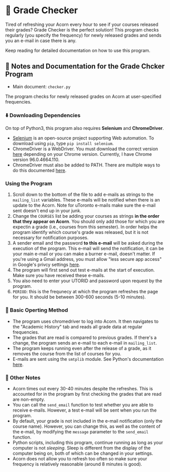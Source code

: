 # :100: Grade Checker
Tired of refreshing your Acorn every hour to see if your courses released their grades? Grade Checker is the perfect solution! This program checks regularly (you specify the frequency) for newly released grades and sends you an e-mail in case there is any.

Keep reading for detailed documentation on how to use this program.

## :page_facing_up: Notes and Documentation for the Grade Chcker Program
* Main document: `checker.py`

The program checks for newly released grades on Acorn at user-specified frequencies.

### :arrow_down: Downloading Dependencies
On top of Python3, this program also requires **Selenium** and **ChromeDriver**.

* [Selenium](https://www.selenium.dev/) is an open-source project supporting Web automation. To download using `pip`, type `pip install selenium`.
* ChromeDriver is a WebDriver. You must download the correct version [here](https://chromedriver.chromium.org/downloads) depending on your Chrome version. Currently, I have Chrome version 96.0.4664.110.
* ChromeDriver must also be added to PATH. There are multiple ways to do this documented [here](https://www.selenium.dev/documentation/webdriver/getting_started/install_drivers/).

### Using the Program
1. Scroll down to the bottom of the file to add e-mails as strings to the `mailing_list` variables. These e-mails will be notified when there is an update to the Acorn. Note for uToronto e-mails make sure the e-mail sent doesn't end up in your junk.
2. Change the `COURSES` list be adding your courses as strings **in the order that they appear on Acorn**. You should only add those for which you are expectin a grade (i.e., courses from this semester). In order helps the program identify which course's grade was released, but it is not necessary for notification purposes.
3. A sender email and the password **to this e-mail** will be asked during the execution of the program. This e-mail will send the notification, it can be your main e-mail or you can make a burner e-mail, doesn't matter. If you're using a Gmail address, you must allow "less secure app access" in Google's privcy settings [here](https://www.google.com/settings/security/lesssecureapps).
4. The program will first send out test e-mails at the start of execution. Make sure you have received these e-mails.
5. You also need to enter your UTORID and password upon request by the program.
6. `PERIOD`: this is the frequnecy at which the program refreshes the page for you. It should be between 300-600 seconds (5-10 minutes).

### :brain: Basic Operting Method
* The program uses chromedriver to log into Acorn. It then navigates to the "Academic History" tab and reads all grade data at regular frequencies.
* The grades that are read is compared to previous grades. If there's a change, the program sends an e-mail to each e-mail in `mailing_list`. 
* The program keeps running even after the release of a grade, as it removes the course from the list of courses for you.
* E-mails are sent using the `smtplib` module. See Python's documentation [here](https://docs.python.org/3/library/email.examples.html).

### :page_facing_up: Other Notes
* Acorn times out every 30-40 minutes despite the refreshes. This is accounted for in the program by first checking the grades that are read are non-empty.
* You can call the `send_email` function to test whether you are able to receive e-mails. However, a test e-mail will be sent when you run the program.
* By default, your grade is not included in the e-mail notification (only the course name). However, you can change this, as well as the content of the e-mail, by modifying the `message` parameter to the `send_email` function.
* Python scripts, including this program, continue running as long as your computer is not *sleeping*. Sleep is different from the display of the computer being on, both of which can be changed in your settings.
* Acorn does not allow you to refresh too often so make sure your frequency is relatively reasonable (around 8 minutes is good).